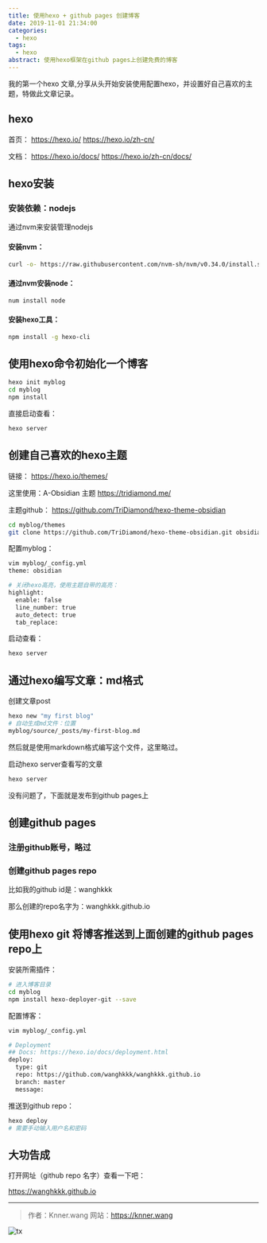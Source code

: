 ```yaml
---
title: 使用hexo + github pages 创建博客
date: 2019-11-01 21:34:00
categories:
  - hexo
tags:
  - hexo
abstract: 使用hexo框架在github pages上创建免费的博客
---
```


我的第一个hexo 文章,分享从头开始安装使用配置hexo，并设置好自己喜欢的主题，特做此文章记录。

## hexo

首页：
https://hexo.io/
https://hexo.io/zh-cn/

文档：
https://hexo.io/docs/
https://hexo.io/zh-cn/docs/

## hexo安装

### 安装依赖：nodejs

通过nvm来安装管理nodejs

#### 安装nvm：

```bash
curl -o- https://raw.githubusercontent.com/nvm-sh/nvm/v0.34.0/install.sh | sh
```

#### 通过nvm安装node：

```bash
num install node
```

#### 安装hexo工具：
```bash
npm install -g hexo-cli
```

## 使用hexo命令初始化一个博客
```bash
hexo init myblog
cd myblog
npm install
```

直接启动查看：
```bash
hexo server
```

## 创建自己喜欢的hexo主题

链接：
https://hexo.io/themes/

这里使用：A-Obsidian 主题
https://tridiamond.me/

主题github：
https://github.com/TriDiamond/hexo-theme-obsidian

```bash
cd myblog/themes
git clone https://github.com/TriDiamond/hexo-theme-obsidian.git obsidian
```

配置myblog：
```bash
vim myblog/_config.yml
theme: obsidian

# 关闭hexo高亮，使用主题自带的高亮：
highlight:
  enable: false
  line_number: true
  auto_detect: true
  tab_replace:
```

启动查看：
```bash
hexo server
```

## 通过hexo编写文章：md格式

创建文章post

```bash
hexo new "my first blog"
# 自动生成md文件：位置
myblog/source/_posts/my-first-blog.md
```
然后就是使用markdown格式编写这个文件，这里略过。

启动hexo server查看写的文章
```bash
hexo server
```

没有问题了，下面就是发布到github pages上

## 创建github pages

### 注册github账号，略过

### 创建github pages repo

比如我的github id是：wanghkkk

那么创建的repo名字为：wanghkkk.github.io

## 使用hexo git 将博客推送到上面创建的github pages repo上

安装所需插件：
```bash
# 进入博客目录
cd myblog
npm install hexo-deployer-git --save
```

配置博客：
```bash
vim myblog/_config.yml

# Deployment
## Docs: https://hexo.io/docs/deployment.html
deploy:
  type: git
  repo: https://github.com/wanghkkk/wanghkkk.github.io
  branch: master
  message: 
```

推送到github repo：

```bash
hexo deploy
# 需要手动输入用户名和密码
```

## 大功告成

打开网址（github repo 名字）查看一下吧：

https://wanghkkk.github.io

---

> 作者：Knner.wang
> 网站：https://knner.wang

![](https://knner.wang/imgs/TX.jpg "tx")